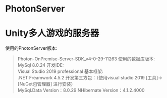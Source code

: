 # PhotonServer
Unity多人游戏的服务器<br>
========================
使用的PhotonServer版本:<br>
  >Photon-OnPremise-Server-SDK_v4-0-29-11263
使用的数据库版本:<br>
  >MySql 8.0.24
开发IDE:<br>
  >Visual Studio 2019 professional
基本框架:<br>
  >.NET Freamwork 4.5.2
开发第三方包：（使用visual studio 2019 [工具]->[NuGet包管理器] 进行安装）<br>
  >MySql.Data Version：8.0.29
  >NHibernate Version：4.1.2.4000
